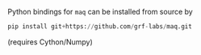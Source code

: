 Python bindings for `maq` can be installed from source by

```python
pip install git+https://github.com/grf-labs/maq.git
```

(requires Cython/Numpy)
